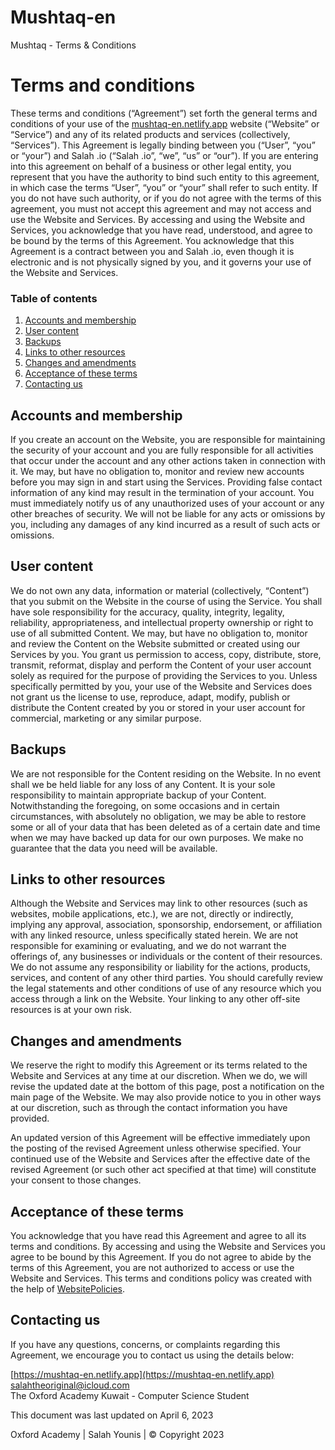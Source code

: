 # Mushtaq-en
 Mushtaq - Terms & Conditions            

Terms and conditions
===================

These terms and conditions (“Agreement”) set forth the general terms and conditions of your use of the [mushtaq-en.netlify.app](https://mushtaq-en.netlify.app) website (“Website” or “Service”) and any of its related products and services (collectively, “Services”). This Agreement is legally binding between you (“User”, “you” or “your”) and Salah .io (“Salah .io”, “we”, “us” or “our”). If you are entering into this agreement on behalf of a business or other legal entity, you represent that you have the authority to bind such entity to this agreement, in which case the terms “User”, “you” or “your” shall refer to such entity. If you do not have such authority, or if you do not agree with the terms of this agreement, you must not accept this agreement and may not access and use the Website and Services. By accessing and using the Website and Services, you acknowledge that you have read, understood, and agree to be bound by the terms of this Agreement. You acknowledge that this Agreement is a contract between you and Salah .io, even though it is electronic and is not physically signed by you, and it governs your use of the Website and Services.

### Table of contents

1.  [Accounts and membership](#accounts-and-membership)
2.  [User content](#user-content)
3.  [Backups](#backups)
4.  [Links to other resources](#links-to-other-resources)
5.  [Changes and amendments](#changes-and-amendments)
6.  [Acceptance of these terms](#acceptance-of-these-terms)
7.  [Contacting us](#contacting-us)

Accounts and membership
-----------------------

If you create an account on the Website, you are responsible for maintaining the security of your account and you are fully responsible for all activities that occur under the account and any other actions taken in connection with it. We may, but have no obligation to, monitor and review new accounts before you may sign in and start using the Services. Providing false contact information of any kind may result in the termination of your account. You must immediately notify us of any unauthorized uses of your account or any other breaches of security. We will not be liable for any acts or omissions by you, including any damages of any kind incurred as a result of such acts or omissions.

User content
------------

We do not own any data, information or material (collectively, “Content”) that you submit on the Website in the course of using the Service. You shall have sole responsibility for the accuracy, quality, integrity, legality, reliability, appropriateness, and intellectual property ownership or right to use of all submitted Content. We may, but have no obligation to, monitor and review the Content on the Website submitted or created using our Services by you. You grant us permission to access, copy, distribute, store, transmit, reformat, display and perform the Content of your user account solely as required for the purpose of providing the Services to you. Unless specifically permitted by you, your use of the Website and Services does not grant us the license to use, reproduce, adapt, modify, publish or distribute the Content created by you or stored in your user account for commercial, marketing or any similar purpose.

Backups
-------

We are not responsible for the Content residing on the Website. In no event shall we be held liable for any loss of any Content. It is your sole responsibility to maintain appropriate backup of your Content. Notwithstanding the foregoing, on some occasions and in certain circumstances, with absolutely no obligation, we may be able to restore some or all of your data that has been deleted as of a certain date and time when we may have backed up data for our own purposes. We make no guarantee that the data you need will be available.

Links to other resources
------------------------

Although the Website and Services may link to other resources (such as websites, mobile applications, etc.), we are not, directly or indirectly, implying any approval, association, sponsorship, endorsement, or affiliation with any linked resource, unless specifically stated herein. We are not responsible for examining or evaluating, and we do not warrant the offerings of, any businesses or individuals or the content of their resources. We do not assume any responsibility or liability for the actions, products, services, and content of any other third parties. You should carefully review the legal statements and other conditions of use of any resource which you access through a link on the Website. Your linking to any other off-site resources is at your own risk.

Changes and amendments
----------------------

We reserve the right to modify this Agreement or its terms related to the Website and Services at any time at our discretion. When we do, we will revise the updated date at the bottom of this page, post a notification on the main page of the Website. We may also provide notice to you in other ways at our discretion, such as through the contact information you have provided.

An updated version of this Agreement will be effective immediately upon the posting of the revised Agreement unless otherwise specified. Your continued use of the Website and Services after the effective date of the revised Agreement (or such other act specified at that time) will constitute your consent to those changes.

Acceptance of these terms
-------------------------

You acknowledge that you have read this Agreement and agree to all its terms and conditions. By accessing and using the Website and Services you agree to be bound by this Agreement. If you do not agree to abide by the terms of this Agreement, you are not authorized to access or use the Website and Services. This terms and conditions policy was created with the help of [WebsitePolicies](https://www.websitepolicies.com).

Contacting us
-------------

If you have any questions, concerns, or complaints regarding this Agreement, we encourage you to contact us using the details below:

[https://mushtaq-en.netlify.app](https://mushtaq-en.netlify.app)  
[salahtheoriginal@icloud.com](mailto:salahtheoriginal@icloud.com)  
The Oxford Academy Kuwait - Computer Science Student

This document was last updated on April 6, 2023

Oxford Academy | Salah Younis | © Copyright 2023

